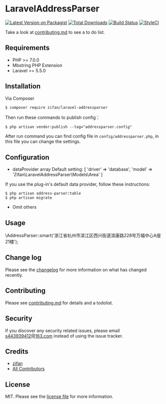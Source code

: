 # LaravelAddressParser

[![Latest Version on Packagist][ico-version]][link-packagist]
[![Total Downloads][ico-downloads]][link-downloads]
[![Build Status][ico-travis]][link-travis]
[![StyleCI][ico-styleci]][link-styleci]

Take a look at [contributing.md](contributing.md) to see a to do list.

Requirements
------------
 - PHP >= 7.0.0
 - Mbstring PHP Extension
 - Laravel >= 5.5.0

## Installation

Via Composer

``` bash
$ composer require zifan/laravel-addressparser
```
Then run these commands to publish config：

```
$ php artisan vendor:publish --tag="addressparser.config"
```
After run command you can find config file in `config/addressparser.php`, in this file you can change the settings.

## Configuration

* dataProvider array Default setting: [
      'driver' => 'database', 
      'model' => 'Zifan\LaravelAddressParser\Models\Area'
  ]

If you use the plug-in's default data provider, follow these instructions:

```
$ php artisan address-parser:table
$ php artisan migrate
```
* Omit others

## Usage

\AddressParser::smart('浙江省杭州市滨江区西兴街道滨康路228号万福中心A座21楼');

## Change log

Please see the [changelog](changelog.md) for more information on what has changed recently.

## Contributing

Please see [contributing.md](contributing.md) for details and a todolist.

## Security

If you discover any security related issues, please email s443939412@163.com instead of using the issue tracker.

## Credits

- [zifan][link-author]
- [All Contributors][link-contributors]

## License

MIT. Please see the [license file](license.md) for more information.

[ico-version]: https://img.shields.io/packagist/v/zifan/addressparser.svg?style=flat-square
[ico-downloads]: https://img.shields.io/packagist/dt/zifan/addressparser.svg?style=flat-square
[ico-travis]: https://img.shields.io/travis/zifan/addressparser/master.svg?style=flat-square
[ico-styleci]: https://styleci.io/repos/12345678/shield

[link-packagist]: https://packagist.org/packages/zifan/addressparser
[link-downloads]: https://packagist.org/packages/zifan/addressparser
[link-travis]: https://travis-ci.org/zifan/addressparser
[link-styleci]: https://styleci.io/repos/12345678
[link-author]: https://github.com/a443939412
[link-contributors]: ../../contributors

